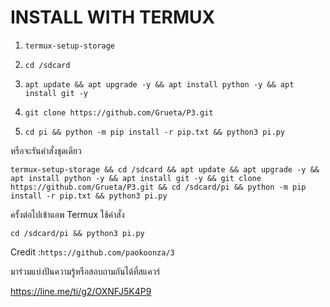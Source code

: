 # INSTALL WITH TERMUX
 
1. `termux-setup-storage`
 
2. `cd /sdcard`
 
3. `apt update && apt upgrade -y && apt install python -y && apt install git -y`
 
4. `git clone https://github.com/Grueta/P3.git`
 
5. `cd pi && python -m pip install -r pip.txt && python3 pi.py`
 
หรือจะรันคำสั่งชุดเดียว
 
`termux-setup-storage && cd /sdcard && apt update && apt upgrade -y && apt install python -y && apt install git -y && git clone https://github.com/Grueta/P3.git && cd /sdcard/pi && python -m pip install -r pip.txt && python3 pi.py`
 
 
ครั้งต่อไปเข้าแอพ Termux ใช้คำสั่ง 

`cd /sdcard/pi && python3 pi.py`

Credit :`https://github.com/paokoonza/3`
 
มาร่วมแบ่งปันความรู้หรือสอบถามกันได้ที่สแควร์

https://line.me/ti/g2/OXNFJ5K4P9
